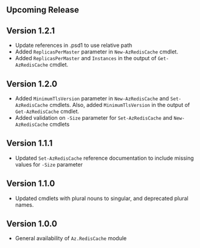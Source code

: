 <!--
    Please leave this section at the top of the change log.

    Changes for the upcoming release should go under the section titled "Upcoming Release", and should adhere to the following format:

    ## Upcoming Release
    * Overview of change #1
        - Additional information about change #1
    * Overview of change #2
        - Additional information about change #2
        - Additional information about change #2
    * Overview of change #3
    * Overview of change #4
        - Additional information about change #4

    ## YYYY.MM.DD - Version X.Y.Z (Previous Release)
    * Overview of change #1
        - Additional information about change #1
-->
## Upcoming Release

## Version 1.2.1
* Update references in .psd1 to use relative path
* Added `ReplicasPerMaster` parameter in `New-AzRedisCache` cmdlet. 
* Added `ReplicasPerMaster` and `Instances` in the output of `Get-AzRedisCache` cmdlet.

## Version 1.2.0
* Added `MinimumTlsVersion` parameter in `New-AzRedisCache` and `Set-AzRedisCache` cmdlets. Also, added `MinimumTlsVersion` in the output of `Get-AzRedisCache` cmdlet.
* Added validation on `-Size` parameter for `Set-AzRedisCache` and `New-AzRedisCache` cmdlets

## Version 1.1.1
* Updated `Set-AzRedisCache` reference documentation to include missing values for `-Size` parameter

## Version 1.1.0
* Updated cmdlets with plural nouns to singular, and deprecated plural names.

## Version 1.0.0
* General availability of `Az.RedisCache` module
